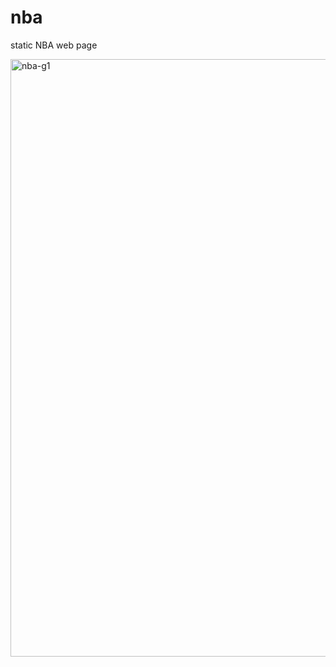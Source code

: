 # nba
static NBA web page

<img width="956" alt="nba-g1" src="https://user-images.githubusercontent.com/57451645/71765789-2c202b80-2f01-11ea-854f-76b46ec69898.png">
